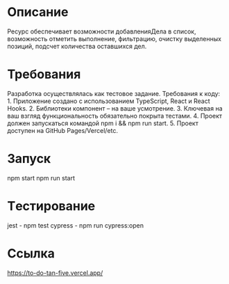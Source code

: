 # Описание
Ресурс обеспечивает возможности добавленияДела в список, возможность отметить выполнение, фильтрацию, очистку выделенных позиций, подсчет количества оставшихся дел.

# Требования
Разработка осуществлялась как тестовое задание.
Требования к коду: 1. Приложение создано с использованием TypeScript, React и React Hooks. 2. Библиотеки компонент – на ваше усмотрение. 3. Ключевая на ваш взгляд функциональность обязательно покрыта тестами. 4. Проект должен запускаться командой npm i && npm run start. 5. Проект доступен на GitHub Pages/Vercel/etc.

# Запуск
npm start
npm run start

# Tестирование
jest - npm test
cypress - npm run cypress:open

# Ссылка
https://to-do-tan-five.vercel.app/